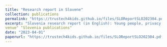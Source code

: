 ```yaml
---
title: "Research report in Slovene"
collection: publications
permalink: "https://trustech4kids.github.io/files/SLOReportSLO202304.pdf"
excerpt: "Slovenia research report (in English): Young people, privacy and trust in Slovenia"
venue" "Slovenia publications"
date: "2023-04-01"
paperurl: "https://trustech4kids.github.io/files/SLOReportSLO202304.pdf"
---
```

